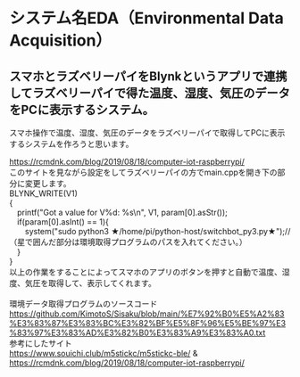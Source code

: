 # システム名EDA（Environmental Data Acquisition）
## スマホとラズベリーパイをBlynkというアプリで連携してラズベリーパイで得た温度、湿度、気圧のデータをPCに表示するシステム。
スマホ操作で温度、湿度、気圧のデータをラズベリーパイで取得してPCに表示するシステムを作ろうと思います。


https://rcmdnk.com/blog/2019/08/18/computer-iot-raspberrypi/
<br>
このサイトを見ながら設定をしてラズベリーパイの方でmain.cppを開き下の部分に変更します。
<br>
BLYNK_WRITE(V1)
<br>
{
<br>
&emsp;printf("Got a value for V%d: %s\n", V1, param[0].asStr());
<br>
&emsp;if(param[0].asInt() == 1){
<br>
&emsp;&emsp;system("sudo python3 ★/home/pi/python-host/switchbot_py3.py★");//（星で囲んだ部分は環境取得プログラムのパスを入れてください。）
<br>
&emsp;}
<br>
}
<br>
以上の作業をすることによってスマホのアプリのボタンを押すと自動で温度、湿度、気圧を取得して、表示してくれます。
<br>
<br>
環境データ取得プログラムのソースコード
https://github.com/KimotoS/Sisaku/blob/main/%E7%92%B0%E5%A2%83%E3%83%87%E3%83%BC%E3%82%BF%E5%8F%96%E5%BE%97%E3%83%97%E3%83%AD%E3%82%B0%E3%83%A9%E3%83%A0.txt
<br>
参考にしたサイト
<br>
https://www.souichi.club/m5stickc/m5stickc-ble/ & https://rcmdnk.com/blog/2019/08/18/computer-iot-raspberrypi/
